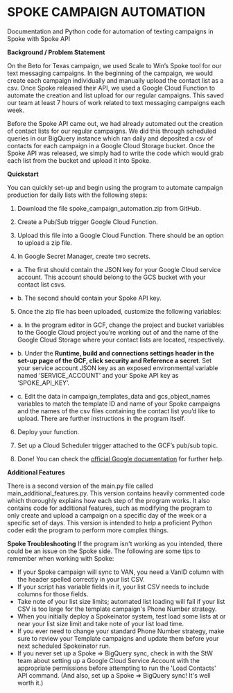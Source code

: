 # SPOKE CAMPAIGN AUTOMATION
Documentation and Python code for automation of texting campaigns in Spoke with Spoke API

**Background / Problem Statement**

On the Beto for Texas campaign, we used Scale to Win’s Spoke tool for our text messaging campaigns. In the beginning of the campaign, we would create each campaign individually and manually upload the contact list as a csv. Once Spoke released their API, we used a Google Cloud Function to automate the creation and list upload for our regular campaigns. This saved our team at least 7 hours of work related to text messaging campaigns each week.

Before the Spoke API came out, we had already automated out the creation of contact lists for our regular campaigns. We did this through scheduled queries in our BigQuery instance which ran daily and deposited a csv of contacts for each campaign in a Google Cloud Storage bucket. Once the Spoke API was released, we simply had to write the code which would grab each list from the bucket and upload it into Spoke. 

**Quickstart**

You can quickly set-up and begin using the program to automate campaign production for daily lists with the following steps:

1.   Download the file spoke_campaign_automation.zip from GitHub.

2.   Create a Pub/Sub trigger Google Cloud Function.

3.   Upload this file into a Google Cloud Function. There should be an option to upload a zip file.

4.   In Google Secret Manager, create two secrets.

* a.   The first should contain the JSON key for your Google Cloud service account. This account should belong to the GCS bucket with your contact list csvs.

* b.   The second should contain your Spoke API key.

5.   Once the zip file has been uploaded, customize the following variables:

* a.   In the program editor in GCF, change the project and bucket variables to the Google Cloud project you’re working out of and the name of the Google Cloud Storage where your contact lists are located, respectively.

* b.   Under the **Runtime, build and connections settings **header in the set-up page of the GCF, click security and** **Reference a secret****. Set your service account JSON key as an exposed environmental variable named ‘SERVICE_ACCOUNT’ and your Spoke API key as ‘SPOKE_API_KEY’.

* c.   Edit the data in campaign_templates_data and gcs_object_names variables to match the template ID and name of your Spoke campaigns and the names of the csv files containing the contact list you’d like to upload. There are further instructions in the program itself.

6.   Deploy your function.

7.   Set up a Cloud Scheduler trigger attached to the GCF’s pub/sub topic.

8.   Done! You can check the [official Google documentation](https://cloud.google.com/functions/docs/create-deploy-gcloud-1st-gen) for further help.

**Additional Features**

There is a second version of the main.py file called main_additional_features.py. This version contains heavily commented code which thoroughly explains how each step of the program works. It also contains code for additional features, such as modifying the program to only create and upload a campaign on a specific day of the week or a specific set of days. This version is intended to help a proficient Python coder edit the program to perform more complex things.

 **Spoke Troubleshooting**
 If the program isn't working as you intended, there could be an issue on the Spoke side. The following are some tips to remember when working with Spoke:
 * If your Spoke campaign will sync to VAN, you need a VanID column with the header spelled correctly in your list CSV. 
 * If your script has variable fields in it, your list CSV needs to include columns for those fields. 
 * Take note of your list size limits; automated list loading will fail if your list CSV is too large for the template campaign's Phone Number strategy. 
 * When you initially deploy a Spokeinator system, test load some lists at or near your list size limit and take note of your list load time.
 * If you ever need to change your standard Phone Number strategy, make sure to review your Template campaigns and update them before your next scheduled Spokeinator run. 
 * If you never set up a Spoke => BigQuery sync, check in with the StW team about setting up a Google Cloud Service Account with the appropriate permissions before attempting to run the 'Load Contacts' API command. (And also, set up a Spoke => BigQuery sync! It's well worth it.) 





 

 
